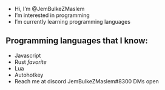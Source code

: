 - Hi, I’m @JemBulkeZMaslem
- I’m interested in programming
- I’m currently learning programming languages
## Programming languages that I know:
  - Javascript
  - Rust *favorite*
  - Lua
  - Autohotkey
- Reach me at discord JemBulkeZMaslem#8300 DMs open

<!---
JemBulkeZMaslem/JemBulkeZMaslem is a ✨ special ✨ repository because its `README.md` (this file) appears on your GitHub profile.
You can click the Preview link to take a look at your changes.
--->

